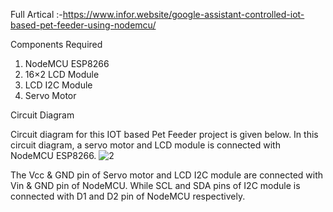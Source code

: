 Full Artical :-https://www.infor.website/google-assistant-controlled-iot-based-pet-feeder-using-nodemcu/

Components Required

  1. NodeMCU ESP8266
  2. 16×2 LCD Module
  3. LCD I2C Module
  4. Servo Motor
  
  
Circuit Diagram

Circuit diagram for this IOT based Pet Feeder project is given below. In this circuit diagram, a servo motor and LCD module is connected with NodeMCU ESP8266.
![2](https://user-images.githubusercontent.com/51852251/210532113-c02dfdbb-247c-455d-8fff-33084f263759.png)


The Vcc & GND pin of Servo motor and LCD I2C module are connected with Vin & GND pin of NodeMCU. While SCL and SDA pins of I2C module is connected with D1 and 
D2 pin of NodeMCU respectively.


